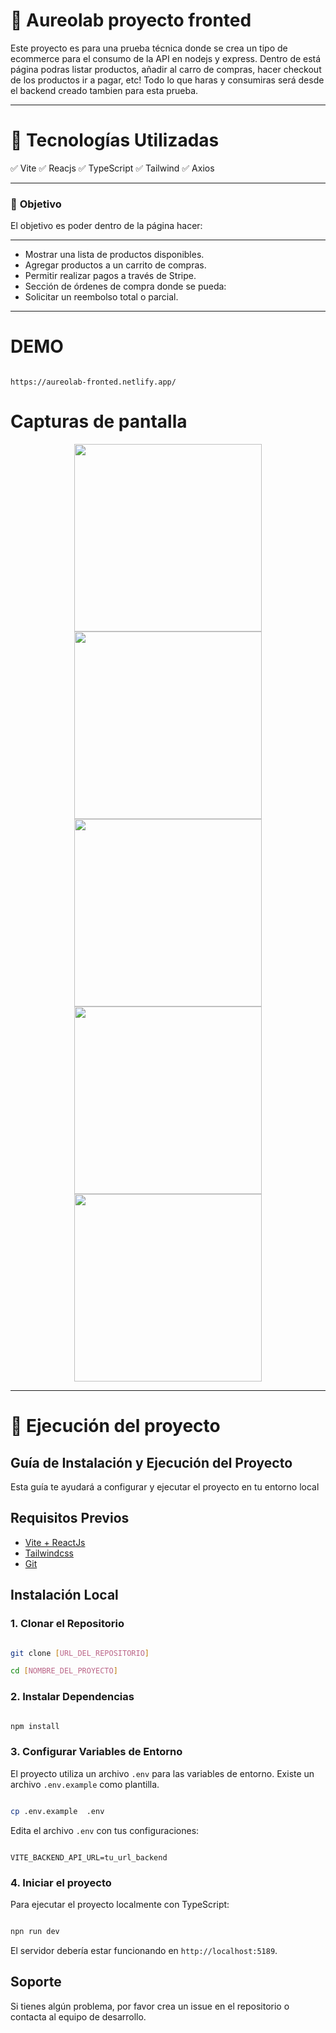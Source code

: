 # 📌 Aureolab proyecto fronted

Este proyecto es para una prueba técnica donde se crea un tipo de ecommerce para el consumo de la API en nodejs y express. Dentro de está página
podras listar productos, añadir al carro de compras, hacer checkout de los productos ir a pagar, etc! Todo lo que haras y consumiras será desde el backend creado tambien para esta prueba.

---

# 🚀 Tecnologías Utilizadas

✅ Vite
✅ Reacjs
✅ TypeScript
✅ Tailwind
✅ Axios

---

### 🔹 **Objetivo**

El objetivo es poder dentro de la página hacer:

---

- Mostrar una lista de productos disponibles.
- Agregar productos a un carrito de compras.
- Permitir realizar pagos a través de Stripe.
- Sección de órdenes de compra donde se pueda:
- Solicitar un reembolso total o parcial.

---

# DEMO

```

https://aureolab-fronted.netlify.app/

```

# Capturas de pantalla

<div align="center">
  <img src="https://i.imgur.com/9wWXrTK.png" width="300" style="margin: 0 10px;">
  <img src="https://i.imgur.com/7jgi9Pn.png" width="300" style="margin: 0 10px;">
  <img src="https://i.imgur.com/Ikc7Bhr.png" width="300" style="margin: 0 10px;">
  <img src="https://i.imgur.com/cBVE1L7.png" width="300" style="margin: 0 10px;">
  <img src="https://i.imgur.com/Yji4wHy.png" width="300" style="margin: 0 10px;">
</div>

---

# 📁 Ejecución del proyecto

## Guía de Instalación y Ejecución del Proyecto

Esta guía te ayudará a configurar y ejecutar el proyecto en tu entorno local

## Requisitos Previos

- [Vite + ReactJs](https://vite.dev/)
- [Tailwindcss](https://tailwindcss.com/)
- [Git](https://git-scm.com/)

## Instalación Local

### 1. Clonar el Repositorio

```bash

git clone [URL_DEL_REPOSITORIO]

cd [NOMBRE_DEL_PROYECTO]

```

### 2. Instalar Dependencias

```bash

npm install

```

### 3. Configurar Variables de Entorno

El proyecto utiliza un archivo `.env` para las variables de entorno. Existe un archivo `.env.example` como plantilla.

```bash

cp .env.example  .env

```

Edita el archivo `.env` con tus configuraciones:

```

VITE_BACKEND_API_URL=tu_url_backend

```

### 4. Iniciar el proyecto

Para ejecutar el proyecto localmente con TypeScript:

```bash

npn run dev

```

El servidor debería estar funcionando en `http://localhost:5189`.

## Soporte

Si tienes algún problema, por favor crea un issue en el repositorio o contacta al equipo de desarrollo.
